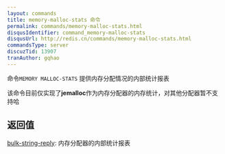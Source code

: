 ```yaml
---
layout: commands
title: memory-malloc-stats 命令
permalink: commands/memory-malloc-stats.html
disqusIdentifier: command_memory-malloc-stats
disqusUrl: http://redis.cn/commands/memory-malloc-stats.html
commandsType: server
discuzTid: 13907
tranAuthor: gqhao
---
```


命令`MEMORY MALLOC-STATS` 提供内存分配情况的内部统计报表

该命令目前仅实现了**jemalloc**作为内存分配器的内存统计，对其他分配器暂不支持哈

## 返回值

[bulk-string-reply](/topics/protocol.html#bulk-string-reply): 内存分配器的内部统计报表
